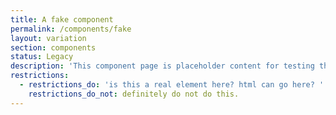 ```yaml
---
title: A fake component
permalink: /components/fake
layout: variation
section: components
status: Legacy
description: 'This component page is placeholder content for testing the CMS. '
restrictions:
  - restrictions_do: 'is this a real element here? html can go here? '
    restrictions_do_not: definitely do not do this.
---
```


